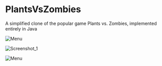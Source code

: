 # PlantsVsZombies
A simplified clone of the popular game Plants vs. Zombies, implemented entirely in Java

![Menu]("./Screenshot_1.png")

![Screenshot_1]("https://raw.githubusercontent.com/MahyarRajaei/PlantsVsZombies/refs/heads/main/Screenshot_2.png")

![Menu]("./Screenshot_3.png")

